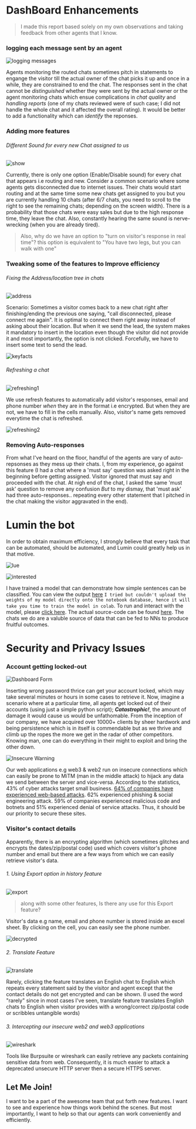 






# DashBoard Enhancements
> I made this report based solely on my own observations and taking feedback from other agents that I know.

### **logging each message sent by an agent**


![logging messages](/images/loggingmessages.png)

Agents monitoring the routed chats sometimes pitch in statements to engange the visitor till the actual owner of the chat picks it up and once in a while, they are constrained to end the chat. The responses sent in the chat cannot be _distinguished_ whether they were sent by the actual owner or the agent monitoring chats which ensue complications in _chat quality_ and _handling reports_ (one of my chats reviewed were of such case; I did not handle the whole chat and it affected the overall rating). It would be better to add a functionality which can _identify_ the reponses.


### **Adding more features**

###### Different Sound for every new Chat assigned to us

![show](/images/showvisitorresponseinrealtime.png)

Currently, there is only one option (Enable/Disable sound) for every chat that appears i.e routing and new. Consider a common scenario where some agents gets disconnected due to internet issues. Their chats would start routing and at the same time some new chats get assigned to you but you are currently handling 10 chats (after 6/7 chats, you need to scroll to the right to see the remaining chats; depending on the screen width). There is a probability that those chats were easy sales but due to the high response time, they leave the chat. Also, constantly hearing the same sound is nerve-wrecking (when you are already tired).

> Also, why do we have an option to "turn on visitor's response in real time"? this option is equivalent to "You have two legs, but you can walk with one"

### **Tweaking some of the features to Improve efficiency**

###### Fixing the Address/location tree in chats

![address](/images/addresslocationnull.PNG)

Scenario: Sometimes a visitor comes back to a new chat right after finishing/ending the previous one saying, "call disconnected, please connect me again". It is optimal to connect them right away instead of asking about their location. But when it we send the lead, the system makes it mandatory to insert in the location even though the visitor did not provide it and most importantly, the option is not clicked. Forcefully, we have to insert some text to send the lead.

![keyfacts](/images/keys.PNG)

###### Refreshing a chat

![refreshing1](/images/refreshingachatp1.PNG)


We use refresh features to automatically add visitor's responses, email and phone number _when_ they are in the format i.e encrypted. But when they are not, we have to fill in the cells manually. Also, visitor's name gets removed everytime the chat is refreshed. 


![refreshing2](/images/refreshingachatp2.PNG)

### Removing Auto-responses

From what I've heard on the floor, handful of the agents are vary of auto-repsonses as they mess up their chats. I, from my experience, go against this feature (I had a chat where a 'must say' question was asked right in the beginning before getting assigned. Visitor ignored that must say and proceeded with the chat. At nigh end of the chat, I asked the same 'must ask' question to remove any confusion _But_ to my dismay, that 'must ask' had three auto-responses.. repeating every other statement that I pitched in the chat making the visitor aggravated in the end).

# Lumin the bot

In order to obtain maximum efficiency, I strongly believe that every task that can be automated, should be automated, and Lumin could greatly help us in that motive.

![lue](/images/luem.png)

![interested](/images/interestedinyour.png)

I have trained a model that can demonstrate how simple sentences can be classified. You can view the output [here](https://www.kaggle.com/hamzzak/vanillaluminclassifier) `I tried but couldn't upload the weights of my model directly onto the notebook database, hence it will take you time to train the model in colab`. To run and interact with the model, please [click here](https://colab.research.google.com/drive/1y0Xdo-zKHfu_zA-AZRWnGkw8aNHImbiB?usp=sharing). The actual source-code can be found [here](/vanillaClassifier.py). 
The chats we do are a valuble source of data that can be fed to NNs to produce fruitful outcomes. 

# Security and Privacy Issues

### Account getting locked-out

![Dashboard Form](/images/loginform.png)

Inserting wrong password thrice can get your account locked, which may take several minutes or hours in some cases to retrieve it. Now, imagine a scenario where at a particular time, all agents get locked out of their accounts (using just a simple python script); **_Catastrophic!_**, the amount of damage it would cause us would be unfathomable.
From the inception of our company, we have acquired over 10000+ clients by sheer hardwork and being persistence which is in itself is commendable but as we thrive and climb up the ropes the more we get in the radar of other competitors. Knowing man, one can do everything in their might to exploit and bring the other down.

![Insecure Warning](/images/warning.png)

Our web applications e.g web3 & web2 run on insecure connections which can easily be prone to MiTM (man in the middle attack) to hijack any data we send between the server and vice-versa. 
According to the statistics, 43% of cyber attacks target small business. [64% of companies have experienced web-based attacks](https://www.fundera.com/resources/small-business-cyber-security-statistics). 62% experienced phishing & social engineering attack. 59% of companies experienced malicious code and botnets and 51% experienced denial of service attacks. Thus, it should be our priority to secure these sites.

### Visitor's contact details

Apparently, there is an encrypting algorithm (which sometimes glitches and encrypts the dates/zip/postal code) used which covers visitor's phone number and email but there are a few ways from which we can easily retrieve visitor's data.
###### 1. Using Export option in history feature

![export](/images/exportdata.PNG)

> along with some other features, Is there any use for this Export feature?


Visitor's data e.g name, email and phone number is stored inside an excel sheet. By clicking on the cell, you can easily see the phone number.


![decrypted](/images/decrypteddata.PNG)

###### 2. Translate Feature

![translate](/images/translate.png)

Rarely, clicking the feature translates an English chat to English which repeats every statement said by the visitor and agent except that the contact details do not get encrypted and can be shown. (I used the word "rarely" since in most cases I've seen, translate feature translates English chats to English when visitor provides with a wrong/correct zip/postal code or scribbles untangible words)

###### 3. Intercepting our insecure web2 and web3 applications

![wireshark](/images/wireshark.png)

Tools like Burpsuite or wireshark can easily retrieve any packets containing sensitive data from web. Consequently, it is much easier to attack a deprecated unsecure HTTP server then a secure HTTPS server.





##                                                                      Let Me Join!

I want to be a part of the awesome team that put forth new features. I want to see and experience how things work behind the scenes. But most importantly, I want to help so that our agents can work conveniently and efficiently. 
